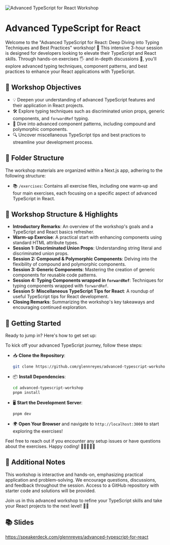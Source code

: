 ![Advanced TypeScript for React Workshop](https://github.com/glennreyes/advanced-typescript-workshop/assets/5080854/0a655740-65ff-4b71-8c21-7c1765729b47)

# Advanced TypeScript for React

Welcome to the "Advanced TypeScript for React: Deep Diving into Typing Techniques and Best Practices" workshop! 🌟 This intensive 3-hour session is designed for developers looking to elevate their TypeScript and React skills. Through hands-on exercises 🖐️ and in-depth discussions 💬, you'll explore advanced typing techniques, component patterns, and best practices to enhance your React applications with TypeScript.

## 🎯 Workshop Objectives

- 💡 Deepen your understanding of advanced TypeScript features and their application in React projects.
- 🛠️ Explore typing techniques such as discriminated union props, generic components, and `forwardRef` typing.
- 🎨 Dive into advanced component patterns, including compound and polymorphic components.
- 🔍 Uncover miscellaneous TypeScript tips and best practices to streamline your development process.

## 📁 Folder Structure

The workshop materials are organized within a Next.js app, adhering to the following structure:

- 📚 `/exercises`: Contains all exercise files, including one warm-up and four main exercises, each focusing on a specific aspect of advanced TypeScript in React.

## 📁 Workshop Structure & Highlights

- **Introductory Remarks**: An overview of the workshop's goals and a TypeScript and React basics refresher.
- **Warm-up Exercise**: A practical start with enhancing components using standard HTML attribute types.
- **Session 1: Discriminated Union Props**: Understanding string literal and discriminated union props.
- **Session 2: Compound & Polymorphic Components**: Delving into the flexibility of compound and polymorphic components.
- **Session 3: Generic Components**: Mastering the creation of generic components for reusable code patterns.
- **Session 4: Typing Components wrapped in `forwardRef`**: Techniques for typing components wrapped with `forwardRef`.
- **Session 5: Miscellaneous TypeScript Tips for React**: A roundup of useful TypeScript tips for React development.
- **Closing Remarks**: Summarizing the workshop's key takeaways and encouraging continued exploration.

## 🚀 Getting Started

Ready to jump in? Here's how to get set up:

To kick off your advanced TypeScript journey, follow these steps:

- 📥 **Clone the Repository**:
  ```bash
  git clone https://github.com/glennreyes/advanced-typescript-workshop
  ```
- 📦 **Install Dependencies**:
  ```bash
  cd advanced-typescript-workshop
  pnpm install
  ```
- 🖥️ **Start the Development Server**:
  ```bash
  pnpm dev
  ```
- 🌍 **Open Your Browser** and navigate to `http://localhost:3000` to start exploring the exercises!

Feel free to reach out if you encounter any setup issues or have questions about the exercises. Happy coding! 🌈👨‍💻👩‍💻

## 🌟 Additional Notes

This workshop is interactive and hands-on, emphasizing practical application and problem-solving. We encourage questions, discussions, and feedback throughout the session. Access to a GitHub repository with starter code and solutions will be provided.

Join us in this advanced workshop to refine your TypeScript skills and take your React projects to the next level! 🎉🔥

## 📚 Slides

https://speakerdeck.com/glennreyes/advanced-typescript-for-react
